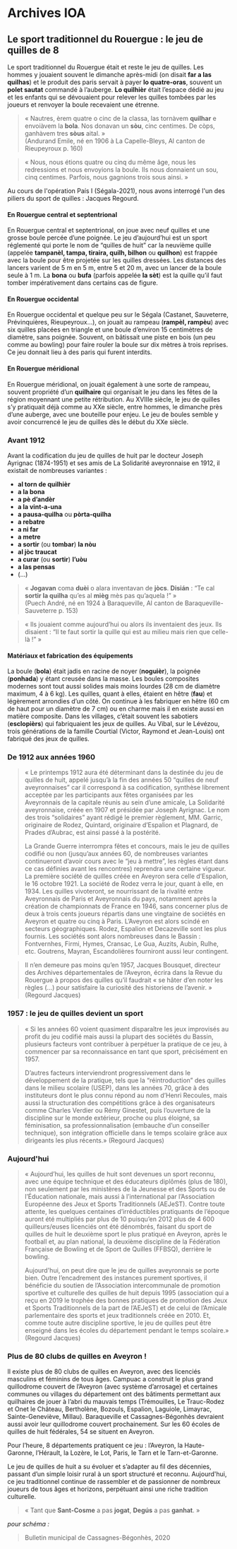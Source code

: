 # Archives IOA

## Le sport traditionnel du Rouergue : le jeu de quilles de 8 

Le sport traditionnel du Rouergue était et reste le jeu de quilles. Les hommes y jouaient souvent le dimanche après-midi (on disait **far a las quilhas**) et le produit des paris servait à payer **lo quatre-oras**, souvent un **polet sautat** commandé à l’auberge. **Lo quilhièr** était l’espace dédié au jeu et les enfants qui se dévouaient pour relever les quilles tombées par les joueurs et renvoyer la boule recevaient une étrenne.
> « Nautres, èrem quatre o cinc de la classa, las tornàvem **quilhar** e envoiàvem la **bola**. Nos donavan un **sòu**, cinc centimes. De còps, ganhàvem tres **sòus** aital. »  
> (Andurand Emile, né en 1906 à La Capelle-Bleys, Al canton de Rieupeyroux p. 160)

> « Nous, nous étions quatre ou cinq du même âge, nous les redressions et nous envoyions la boule. Ils nous donnaient un sou, cinq centimes. Parfois, nous gagnions trois sous ainsi. »

Au cours de l'opération País I (Ségala-2021), nous avons interrogé l'un des piliers du sport de quilles : Jacques Regourd.

#### En Rouergue central et septentrional

En Rouergue central et septentrional, on joue avec neuf quilles et une grosse boule percée d’une poignée. Le jeu d’aujourd’hui est un sport réglementé qui porte le nom de “quilles de huit” car la neuvième quille (appelée **tampanèl, tampa, tiraira, quilh, bilhon** ou **quilhon**) est frappée avec la boule pour être projetée sur les quilles dressées. Les distances des lancers varient de 5 m en 5 m, entre 5 et 20 m, avec un lancer de la boule seule à 1 m. La **bona** ou **bufa** (parfois appelée **la sèt**) est la quille qu’il faut tomber impérativement dans certains cas de figure.

#### En Rouergue occidental
En Rouergue occidental et quelque peu sur le Ségala (Castanet, Sauveterre, Prévinquières, Rieupeyroux...), on jouait au rampeau (**rampèl, rampèu**) avec six quilles placées en triangle et une boule d’environ 15 centimètres de diamètre, sans poignée. Souvent, on bâtissait une piste en bois (un peu comme au bowling) pour faire rouler la boule sur dix mètres à trois reprises. Ce jeu donnait lieu à des paris qui furent interdits.

#### En Rouergue méridional
En Rouergue méridional, on jouait également à une sorte de rampeau, souvent propriété d’un **quilhaire** qui organisait le jeu dans les fêtes de la région moyennant une petite rétribution. Au XVIIIe siècle, le jeu de quilles s’y pratiquait déjà comme au XXe siècle, entre hommes, le dimanche près d’une auberge, avec une bouteille pour enjeu. Le jeu de boules semble y avoir concurrencé le jeu de quilles dès le début du XXe siècle.

### Avant 1912
Avant la codification du jeu de quilles de huit par le docteur Joseph Ayrignac (1874-1951) et ses amis de La Solidarité aveyronnaise en 1912, il existait de nombreuses variantes : 
- **al torn de quilhièr**
- **a la bona**
- **a pè d’andèr**
- **a la vint-a-una**
- **a pausa-quilha** ou **pòrta-quilha**
- **a rebatre**
- **a ni far**
- **a metre**
- **a sortir** (ou **tombar**) **la nòu**
- **al jòc traucat**
- **a curar** (ou **sortir**) **l’uòu**
- **a las pensas**
- (...)   

> « **Jogavan** coma **duèi** o alara inventavan de **jòcs**. **Disián** : “Te cal **sortir la quilha** qu’es al **mièg** mès pas qu’aquela !” »  
> (Puech André, né en 1924 à Baraqueville, Al canton de Baraqueville-Sauveterre p. 153)

> « Ils jouaient comme aujourd’hui ou alors ils inventaient des jeux. Ils disaient : “Il te faut sortir la quille qui est au milieu mais rien que celle-là !” »

#### Matériaux et fabrication des équipements
La boule (**bola**) était jadis en racine de noyer (**noguièr**), la poignée (**ponhada**) y étant creusée dans la masse. Les boules composites modernes sont tout aussi solides mais moins lourdes (28 cm de diamètre maximum, 4 à 6 kg). Les quilles, quant à elles, étaient en hêtre (**fau**) et légèrement arrondies d’un côté. On continue à les fabriquer en hêtre (60 cm de haut pour un diamètre de 7 cm) ou en charme mais il en existe aussi en matière composite. Dans les villages, c’était souvent les sabotiers (**esclopièrs**) qui fabriquaient les jeux de quilles. Au Vibal, sur le Lévézou, trois générations de la famille Courtial (Victor, Raymond et Jean-Louis) ont fabriqué des jeux de quilles.

### De 1912 aux années 1960

> « Le printemps 1912 aura été déterminant dans la destinée du jeu de quilles de huit, appelé jusqu’à la fin des années 50 “quilles de neuf aveyronnaises” car il correspond à sa codification, synthèse librement acceptée par les participants aux fêtes organisées par les Aveyronnais de la capitale réunis au sein d’une amicale, La Solidarité aveyronnaise, créée en 1907 et présidée par Joseph Ayrignac. Le nom des trois “solidaires” ayant rédigé le premier règlement, MM. Garric, originaire de Rodez, Quintard, originaire d’Espalion et Plagnard, de Prades d’Aubrac, est ainsi passé à la postérité.
>
> La Grande Guerre interrompra fêtes et concours, mais le jeu de quilles codifié ou non (jusqu’aux années 60, de nombreuses variantes continueront d’avoir cours avec le “jeu à mettre”, les règles étant dans ce cas définies avant les rencontres) reprendra une certaine vigueur. La première société de quilles créée en Aveyron sera celle d’Espalion, le 16 octobre 1921. La société de Rodez verra le jour, quant à elle, en 1934. 
>Les quilles vivoteront, se nourrissant de la rivalité entre Aveyronnais de Paris et Aveyronnais du pays, notamment après la création de championnats de France en 1946, sans concerner plus de deux à trois cents joueurs répartis dans une vingtaine de sociétés en Aveyron et quatre ou cinq à Paris. L’Aveyron est alors scindé en secteurs géographiques. Rodez, Espalion et Decazeville sont les plus fournis. Les sociétés sont alors nombreuses dans le Bassin : Fontvernhes, Firmi, Hymes, Cransac, Le Gua, Auzits, Aubin, Rulhe, etc. Goutrens, Mayran, Escandolières fourniront aussi leur contingent. 

>Il n’en demeure pas moins qu’en 1957, Jacques Bousquet, directeur des Archives départementales de l’Aveyron, écrira dans la Revue du Rouergue à propos des quilles qu’il faudrait « se hâter d’en noter les règles (…) pour satisfaire la curiosité des historiens de l’avenir. » (Regourd Jacques)


### 1957 : le jeu de quilles devient un sport

>  « Si les années 60 voient quasiment disparaître les jeux improvisés au profit du jeu codifié mais aussi la plupart des sociétés du Bassin, plusieurs facteurs vont contribuer à perpétuer la pratique de ce jeu, à commencer par sa reconnaissance en tant que sport, précisément en 1957. 
> 
> D’autres facteurs interviendront progressivement dans le développement de la pratique, tels que la “réintroduction” des quilles dans le milieu scolaire (USEP), dans les années 70, grâce à des instituteurs dont le plus connu répond au nom d’Henri Recoules, mais aussi la structuration des compétitions grâce à des organisateurs comme Charles Verdier ou Rémy Ginestet, puis l’ouverture de la discipline sur le monde extérieur, proche ou plus éloigné, sa féminisation, sa professionnalisation (embauche d’un conseiller technique), son intégration officielle dans le temps scolaire grâce aux dirigeants les plus récents.» (Regourd Jacques)

### Aujourd'hui

>  « Aujourd’hui, les quilles de huit sont devenues un sport reconnu, avec une équipe technique et des éducateurs diplômés (plus de 180), non seulement par les ministères de la Jeunesse et des Sports ou de l’Éducation nationale, mais aussi à l’international par l’Association Européenne des Jeux et Sports Traditionnels (AEJeST). Contre toute attente, les quelques centaines d’irréductibles pratiquants de l’époque auront été multipliés par plus de 10 puisqu’en 2012 plus de 4 600 quilleurs/euses licenciés ont été dénombrés, faisant du sport de quilles de huit le deuxième sport le plus pratiqué en Aveyron, après le football et, au plan national, la deuxième discipline de la Fédération Française de Bowling et de Sport de Quilles (FFBSQ), derrière le bowling.
> 
> Aujourd'hui, on peut dire que le jeu de quilles aveyronnais se porte bien. Outre l’encadrement des instances purement sportives, il bénéficie du soutien de l’Association intercommunale de promotion sportive et culturelle des quilles de huit depuis 1995 (association qui a reçu en 2019 le trophée des bonnes pratiques de promotion des Jeux et Sports Traditionnels de la part de l’AEJeST) et de celui de l’Amicale parlementaire des sports et jeux traditionnels créée en 2010. Et, comme toute autre discipline sportive, le jeu de quilles peut être enseigné dans les écoles du département pendant le temps scolaire.» (Regourd Jacques)

### Plus de 80 clubs de quilles en Aveyron ! 

Il existe plus de 80 clubs de quilles en Aveyron, avec des licenciés masculins et féminins de tous âges. Campuac a construit le plus grand quillodrome couvert de l’Aveyron (avec système d’arrosage) et certaines communes ou villages du département ont des bâtiments permettant aux quilhaires de jouer à l’abri du mauvais temps (Trémouilles, Le Trauc-Rodez et Onet le Château, Bertholène, Bozouls, Espalion, Laguiole, Limayrac, Sainte-Geneviève, Millau). Baraqueville et Cassagnes-Bégonhès devraient aussi avoir leur quillodrome couvert prochainement. Sur les 60 écoles de quilles de huit fédérales, 54 se situent en Aveyron.

Pour l’heure, 8 départements pratiquent ce jeu : l’Aveyron, la Haute-Garonne, l’Hérault, la Lozère, le Lot, Paris, le Tarn et le Tarn-et-Garonne.

Le jeu de quilles de huit a su évoluer et s’adapter au fil des décennies, passant d’un simple loisir rural à un sport structuré et reconnu. Aujourd'hui, ce jeu traditionnel continue de rassembler et de passionner de nombreux joueurs de tous âges et horizons, perpétuant ainsi une riche tradition culturelle.

> « Tant que **Sant-Cosme** a pas **jogat**,
**Degús** a pas **ganhat**. »



*pour schéma :*
> Bulletin municipal de Cassagnes-Bégonhès, 2020